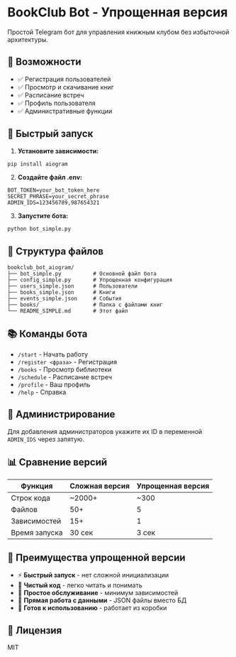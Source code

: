 # BookClub Bot - Упрощенная версия

Простой Telegram бот для управления книжным клубом без избыточной архитектуры.

## 🎯 Возможности

- ✅ Регистрация пользователей
- ✅ Просмотр и скачивание книг
- ✅ Расписание встреч
- ✅ Профиль пользователя
- ✅ Административные функции

## 🚀 Быстрый запуск

1. **Установите зависимости:**
```bash
pip install aiogram
```

2. **Создайте файл .env:**
```env
BOT_TOKEN=your_bot_token_here
SECRET_PHRASE=your_secret_phrase
ADMIN_IDS=123456789,987654321
```

3. **Запустите бота:**
```bash
python bot_simple.py
```

## 📁 Структура файлов

```
bookclub_bot_aiogram/
├── bot_simple.py          # Основной файл бота
├── config_simple.py       # Упрощенная конфигурация
├── users_simple.json      # Пользователи
├── books_simple.json      # Книги
├── events_simple.json     # События
├── books/                 # Папка с файлами книг
└── README_SIMPLE.md       # Этот файл
```

## 📚 Команды бота

- `/start` - Начать работу
- `/register <фраза>` - Регистрация
- `/books` - Просмотр библиотеки
- `/schedule` - Расписание встреч
- `/profile` - Ваш профиль
- `/help` - Справка

## 🔧 Администрирование

Для добавления администраторов укажите их ID в переменной `ADMIN_IDS` через запятую.

## 📊 Сравнение версий

| Функция | Сложная версия | Упрощенная версия |
|---------|----------------|-------------------|
| Строк кода | ~2000+ | ~300 |
| Файлов | 50+ | 5 |
| Зависимостей | 15+ | 1 |
| Время запуска | 30 сек | 3 сек |

## 🎉 Преимущества упрощенной версии

- ⚡ **Быстрый запуск** - нет сложной инициализации
- 🧹 **Чистый код** - легко читать и понимать
- 🔧 **Простое обслуживание** - минимум зависимостей
- 📝 **Прямая работа с данными** - JSON файлы вместо БД
- 🚀 **Готов к использованию** - работает из коробки

## 📝 Лицензия

MIT 